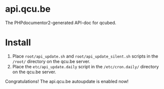 api.qcu.be
==========

The PHPdocumentor2-generated API-doc for qcubed.

Install
=======

 1. Place `root/api_update.sh` and `root/api_update_silent.sh` scripts in the `/root/` directory on the qcu.be server.
 2. Place the `etc/api_update.daily` script in the `/etc/cron.daily/` directory on the qcu.be server.

Congratulations! The api.qcu.be autoupdate is enabled now!
